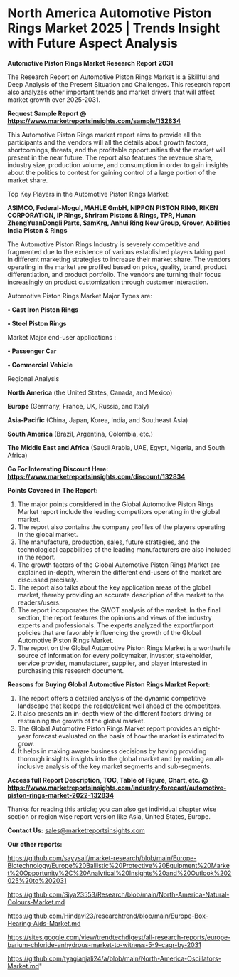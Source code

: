# North America Automotive Piston Rings Market 2025 | Trends Insight with Future Aspect Analysis

<strong>Automotive Piston Rings Market Research Report 2031</strong>

The Research Report on Automotive Piston Rings Market is a Skillful and Deep Analysis of the Present Situation and Challenges. This research report also analyzes other important trends and market drivers that will affect market growth over 2025-2031.

<strong>Request Sample Report @ <a href=https://www.marketreportsinsights.com/sample/132834>https://www.marketreportsinsights.com/sample/132834</a></strong>

This Automotive Piston Rings market report aims to provide all the participants and the vendors will all the details about growth factors, shortcomings, threats, and the profitable opportunities that the market will present in the near future. The report also features the revenue share, industry size, production volume, and consumption in order to gain insights about the politics to contest for gaining control of a large portion of the market share.

Top Key Players in the Automotive Piston Rings Market:

<strong>ASIMCO, Federal-Mogul, MAHLE GmbH, NIPPON PISTON RING, RIKEN CORPORATION, IP Rings, Shriram Pistons & Rings, TPR, Hunan ZhengYuanDongli Parts, SamKrg, Anhui Ring New Group, Grover, Abilities India PIston & Rings</strong>

The Automotive Piston Rings Industry is severely competitive and fragmented due to the existence of various established players taking part in different marketing strategies to increase their market share. The vendors operating in the market are profiled based on price, quality, brand, product differentiation, and product portfolio. The vendors are turning their focus increasingly on product customization through customer interaction.

Automotive Piston Rings Market Major Types are:

<strong>• Cast Iron Piston Rings

• Steel Piston Rings</strong>

Market Major end-user applications :

<strong>• Passenger Car

• Commercial Vehicle</strong>

Regional Analysis

</u><strong><b>North America</b></strong> (the United States, Canada, and Mexico)

<strong><b>Europe </b></strong>(Germany, France, UK, Russia, and Italy)

<strong><b>Asia-Pacific</b></strong> (China, Japan, Korea, India, and Southeast Asia)

<strong><b>South America</b></strong> (Brazil, Argentina, Colombia, etc.)

<strong><b>The Middle East and Africa</b></strong> (Saudi Arabia, UAE, Egypt, Nigeria, and South Africa)

<strong>Go For Interesting Discount Here: <a href=https://www.marketreportsinsights.com/discount/132834>https://www.marketreportsinsights.com/discount/132834</a></strong>

<strong>Points Covered in The Report:</strong>
<ol>
  <li>The major points considered in the Global Automotive Piston Rings Market report include the leading competitors operating in the global market.</li>
  <li>The report also contains the company profiles of the players operating in the global market.</li>
  <li>The manufacture, production, sales, future strategies, and the technological capabilities of the leading manufacturers are also included in the report.</li>
  <li>The growth factors of the Global Automotive Piston Rings Market are explained in-depth, wherein the different end-users of the market are discussed precisely.</li>
  <li>The report also talks about the key application areas of the global market, thereby providing an accurate description of the market to the readers/users.</li>
  <li>The report incorporates the SWOT analysis of the market. In the final section, the report features the opinions and views of the industry experts and professionals. The experts analyzed the export/import policies that are favorably influencing the growth of the Global Automotive Piston Rings Market.</li>
  <li>The report on the Global Automotive Piston Rings Market is a worthwhile source of information for every policymaker, investor, stakeholder, service provider, manufacturer, supplier, and player interested in purchasing this research document.</li>
</ol>
<strong>Reasons for Buying Global Automotive Piston Rings Market Report:</strong>

<ol>
  <li>The report offers a detailed analysis of the dynamic competitive landscape that keeps the reader/client well ahead of the competitors.</li>
  <li>It also presents an in-depth view of the different factors driving or restraining the growth of the global market.</li>
  <li>The Global Automotive Piston Rings Market report provides an eight-year forecast evaluated on the basis of how the market is estimated to grow.</li>
  <li>It helps in making aware business decisions by having providing thorough insights insights into the global market and by making an all-inclusive analysis of the key market segments and sub-segments.</li>
</ol>
<strong>Access full Report Description, TOC, Table of Figure, Chart, etc. @ <a href=https://www.marketreportsinsights.com/industry-forecast/automotive-piston-rings-market-2022-132834>https://www.marketreportsinsights.com/industry-forecast/automotive-piston-rings-market-2022-132834</a></strong>


Thanks for reading this article; you can also get individual chapter wise section or region wise report version like Asia, United States, Europe.

<strong>Contact Us:</strong>
sales@marketreportsinsights.com

<strong>Our other reports:</strong>

<a href=https://github.com/sayysaif/market-research/blob/main/Europe-Biotechnology/Europe%20Ballistic%20Protective%20Equipment%20Market%20Opportunity%2C%20Analytical%20Insights%20and%20Outlook%202025%20to%202031>https://github.com/sayysaif/market-research/blob/main/Europe-Biotechnology/Europe%20Ballistic%20Protective%20Equipment%20Market%20Opportunity%2C%20Analytical%20Insights%20and%20Outlook%202025%20to%202031</a>

<a href=https://github.com/Siya23553/Research/blob/main/North-America-Natural-Colours-Market.md>https://github.com/Siya23553/Research/blob/main/North-America-Natural-Colours-Market.md</a>

<a href=https://github.com/Hindavi23/researchtrend/blob/main/Europe-Box-Hearing-Aids-Market.md>https://github.com/Hindavi23/researchtrend/blob/main/Europe-Box-Hearing-Aids-Market.md</a>

<a href=https://sites.google.com/view/trendtechdigest/all-research-reports/europe-barium-chloride-anhydrous-market-to-witness-5-9-cagr-by-2031>https://sites.google.com/view/trendtechdigest/all-research-reports/europe-barium-chloride-anhydrous-market-to-witness-5-9-cagr-by-2031</a>

<a href=https://github.com/tyagianjali24/a/blob/main/North-America-Oscillators-Market.md>https://github.com/tyagianjali24/a/blob/main/North-America-Oscillators-Market.md</a>"

